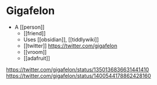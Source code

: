 # Gigafelon

- A [[person]]
	- [[friend]]
	- Uses [[obsidian]], [[tiddlywiki]]
	- [[twitter]] https://twitter.com/gigafelon
	- [[vroom]]
	- [[adafruit]] 

https://twitter.com/gigafelon/status/1350136836631441410
https://twitter.com/gigafelon/status/1400544178862428160 


